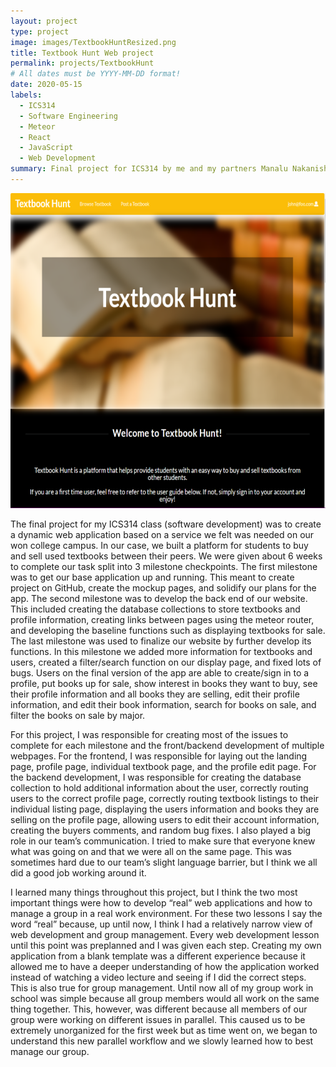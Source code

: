 ```yaml
---
layout: project
type: project
image: images/TextbookHuntResized.png
title: Textbook Hunt Web project
permalink: projects/TextbookHunt
# All dates must be YYYY-MM-DD format!
date: 2020-05-15
labels:
  - ICS314
  - Software Engineering
  - Meteor
  - React
  - JavaScript
  - Web Development
summary: Final project for ICS314 by me and my partners Manalu Nakanishi, Shinya Saito, and Ray Mai.  A platform for UH students to easily buy and sell used textbooks.
---
```


<img class="ui medium right floated rounded image" src="../images/TextbookHuntResized.png">

The final project for my ICS314 class (software development) was to create a dynamic web application based on a service we felt was needed on our won college campus.  In our case, we built a platform for students to buy and sell used textbooks between their peers.  We were given about 6 weeks to complete our task split into 3 milestone checkpoints.  The first milestone was to get our base application up and running.  This meant to create project on GitHub, create the mockup pages, and solidify our plans for the app.  The second milestone was to develop the back end of our website.  This included creating the database collections to store textbooks and profile information, creating links between pages using the meteor router, and developing the baseline functions such as displaying textbooks for sale.  The last milestone was used to finalize our website by further develop its functions.  In this milestone we added more information for textbooks and users, created a filter/search function on our display page, and fixed lots of bugs.  Users on the final version of the app are able to create/sign in to a profile, put books up for sale, show interest in books they want to buy, see their profile information and all books they are selling, edit their profile information, and edit their book information, search for books on sale, and filter the books on sale by major.

For this project, I was responsible for creating most of the issues to complete for each milestone and the front/backend development of multiple webpages.  For the frontend, I was responsible for laying out the landing page, profile page, individual textbook page, and the profile edit page.  For the backend development, I was responsible for creating the database collection to hold additional information about the user, correctly routing users to the correct profile page, correctly routing textbook listings to their individual listing page, displaying the users information and books they are selling on the profile page, allowing users to edit their account information, creating the buyers comments, and random bug fixes.  I also played a big role in our team’s communication.  I tried to make sure that everyone knew what was going on and that we were all on the same page.  This was sometimes hard due to our team’s slight language barrier, but I think we all did a good job working around it.

I learned many things throughout this project, but I think the two most important things were how to develop “real” web applications and how to manage a group in a real work environment.  For these two lessons I say the word “real” because, up until now, I think I had a relatively narrow view of web development and group management.  Every web development lesson until this point was preplanned and I was given each step.  Creating my own application from a blank template was a different experience because it allowed me to have a deeper understanding of how the application worked instead of watching a video lecture and seeing if I did the correct steps.  This is also true for group management.  Until now all of my group work in school was simple because all group members would all work on the same thing together.  This, however, was different because all members of our group were working on different issues in parallel.  This caused us to be extremely unorganized for the first week but as time went on, we began to understand this new parallel workflow and we slowly learned how to best manage our group.
